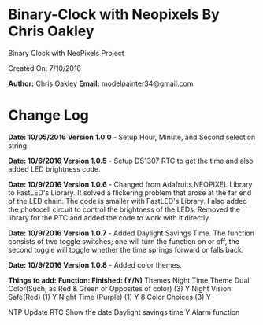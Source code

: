 # Binary-Clock with Neopixels By Chris Oakley
Binary Clock with NeoPixels Project

Created On: 7/10/2016

**Author:** Chris Oakley
**Email:** modelpainter34@gmail.com

# Change Log

**Date: 10/05/2016
Version 1.0.0** - Setup Hour, Minute, and Second selection string.

**Date: 10/6/2016
Version 1.0.5** - Setup DS1307 RTC to get the time and also added LED brightness code.

**Date: 10/9/2016
Version 1.0.6** - Changed from Adafruits NEOPIXEL Library to FastLED's Library. It solved a flickering problem
that arose at the far end of the LED chain. The code is smaller with FastLED's Library. I also added
the photocell circuit to control the brightness of the LEDs. Removed the library for the RTC and added
the code to work with it directly.

**Date: 10/9/2016
Version 1.0.7** - Added Daylight Savings Time. The function consists of two toggle switches; one will turn the
function on or off, the second toggle will toggle whether the time springs forward or falls back.

**Date: 10/9/2016
Version 1.0.8** - Added color themes.

**Things to add:**
**Function:																	Finished: (Y/N)**
Themes
Night Time Theme Dual Color(Such, as Red & Green or Opposites of color) (3)		Y
		Night Vision Safe(Red) (1)													Y
		Night Time (Purple) (1)															Y
		8 Color Choices (3)														   		Y

NTP Update RTC
Show the date
Daylight savings time													    			Y
Alarm function
